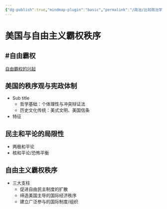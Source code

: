 ```yaml
---
{"dg-publish":true,"mindmap-plugin":"basic","permalink":"/政治/比较政治学/00美国与自由主义霸权秩序/","dgPassFrontmatter":true,"updated":"2024-01-01T12:06:29.632+08:00"}
---
```



# 美国与自由主义霸权秩序

## #自由霸权
[自由霸权的兴起](obsidian://open?vault=repo&file=%E6%94%BF%E6%B2%BB%2F%E5%8F%AF%E8%83%BD%E6%80%A7%E7%9A%84%E8%89%BA%E6%9C%AF%EF%BC%9A%E6%AF%94%E8%BE%83%E6%94%BF%E6%B2%BB%E5%AD%A6%2F01.0%E5%85%A8%E7%90%83%E8%A7%86%E9%87%8E)

## 美国的秩序观与宪政体制
- Sub title
	- 哲学基础：个体理性与冲突辩证法
	- 历史文化传统：美式文明、美国信条
- 特征

## 民主和平论的局限性
- 两极和平论
- 核和平论/恐怖平衡

## 自由主义霸权秩序
- 三大支柱
	- 促进自由民主制度的扩散
	- 缔造美国主导的国际经济秩序
	- 建立广泛参与的国际制度/组织